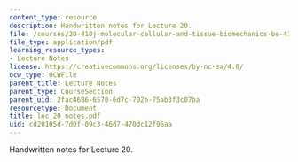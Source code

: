 ```yaml
---
content_type: resource
description: Handwritten notes for Lecture 20.
file: /courses/20-410j-molecular-cellular-and-tissue-biomechanics-be-410j-spring-2003/cd20105d7d0f09c346d7470dc12f96aa_lec_20_notes.pdf
file_type: application/pdf
learning_resource_types:
- Lecture Notes
license: https://creativecommons.org/licenses/by-nc-sa/4.0/
ocw_type: OCWFile
parent_title: Lecture Notes
parent_type: CourseSection
parent_uid: 2fac4686-6570-6d7c-702e-75ab3f3c07ba
resourcetype: Document
title: lec_20_notes.pdf
uid: cd20105d-7d0f-09c3-46d7-470dc12f96aa
---
```

Handwritten notes for Lecture 20.